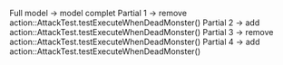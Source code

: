 Full model -> model complet
Partial 1 -> remove action::AttackTest.testExecuteWhenDeadMonster()
Partial 2 -> add action::AttackTest.testExecuteWhenDeadMonster()
Partial 3 -> remove action::AttackTest.testExecuteWhenDeadMonster()
Partial 4 -> add action::AttackTest.testExecuteWhenDeadMonster()